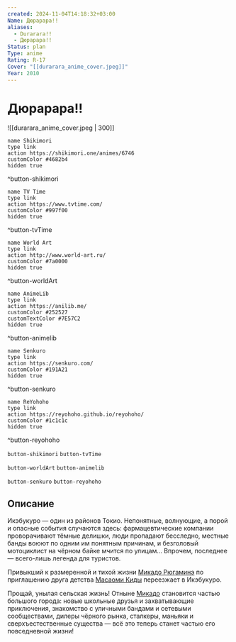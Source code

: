 ```yaml
---
created: 2024-11-04T14:18:32+03:00
Name: Дюрарара!!
aliases:
  - Durarara!!
  - Дюрарара!!
Status: plan
Type: anime
Rating: R-17
Cover: "[[durarara_anime_cover.jpeg]]"
Year: 2010
---
```


# Дюрарара!!

![[durarara_anime_cover.jpeg | 300]]

```button
name Shikimori
type link
action https://shikimori.one/animes/6746
customColor #4682b4
hidden true
```
^button-shikimori

```button
name TV Time
type link
action https://www.tvtime.com/
customColor #997f00
hidden true
```
^button-tvTime

```button
name World Art
type link
action http://www.world-art.ru/
customColor #7a0000
hidden true
```
^button-worldArt

```button
name AnimeLib
type link
action https://anilib.me/
customColor #252527
customTextColor #7E57C2
hidden true
```
^button-animelib

```button
name Senkuro
type link
action https://senkuro.com/
customColor #191A21
hidden true
```
^button-senkuro

```button
name ReYohoho
type link
action https://reyohoho.github.io/reyohoho/
customColor #1c1c1c
hidden true
```
^button-reyohoho

`button-shikimori` `button-tvTime`

`button-worldArt` `button-animelib`

`button-senkuro` `button-reyohoho`

## Описание

Икэбукуро — один из районов Токио. Непонятные, волнующие, а порой и опасные события случаются здесь: фармацевтические компании проворачивают тёмные делишки, люди пропадают бесследно, местные банды воюют по одним им понятным причинам, и безголовый мотоциклист на чёрном байке мчится по улицам... Впрочем, последнее — всего-лишь легенда для туристов.

Привыкший к размеренной и тихой жизни [Микадо Рюгаминэ](https://shikimori.one/characters/24592-mikado-ryuugamine) по приглашению друга детства [Масаоми Киды](https://shikimori.one/characters/24593-masaomi-kida) переезжает в Икэбукуро.

Прощай, унылая сельская жизнь! Отныне [Микадо](https://shikimori.one/characters/24592-mikado-ryuugamine) становится частью большого города: новые школьные друзья и захватывающие приключения, знакомство с уличными бандами и сетевыми сообществами, дилеры чёрного рынка, сталкеры, маньяки и сверхъестественные существа — всё это теперь станет частью его повседневной жизни!
